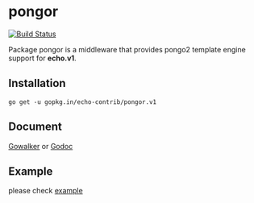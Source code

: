 # pongor

[![Build Status](https://travis-ci.org/echo-contrib/pongor.svg?branch=v1)](https://travis-ci.org/echo-contrib/pongor)

Package pongor is a middleware that provides pongo2 template engine support for __echo.v1__. 

## Installation

```
go get -u gopkg.in/echo-contrib/pongor.v1
```

## Document

[Gowalker](https://gowalker.org/github.com/echo-contrib/pongor) or [Godoc](https://godoc.org/github.com/echo-contrib/pongor)

## Example

please check [example](https://github.com/echo-contrib/pongor/blob/v1/example/pongo.go)
